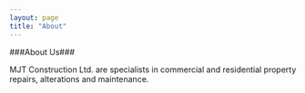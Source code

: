 ```yaml
---
layout: page
title: "About"
---
```


###About Us###

MJT Construction Ltd. are specialists in commercial and residential
property repairs, alterations and maintenance.

